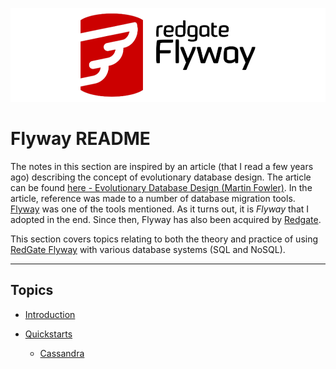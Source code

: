 ![Flyway Cover](./flyway.png)

# Flyway README

The notes in this section are inspired by an article (that I read a few years ago) describing the concept of evolutionary database design. The article can be found [here - Evolutionary Database Design (Martin Fowler)](https://www.martinfowler.com/articles/evodb.html). In the article, reference was made to a number of database migration tools. [Flyway](https://documentation.red-gate.com/fd) was one of the tools mentioned. As it turns out, it is _Flyway_ that I adopted in the end. Since then, Flyway has also been acquired by [Redgate](https://www.red-gate.com/).

This section covers topics relating to both the theory and practice of using [RedGate Flyway](https://documentation.red-gate.com/fd) with various database systems (SQL and NoSQL).

---

## Topics

- [Introduction](./introduction.md)

- [Quickstarts](./quickstarts)
  - [Cassandra](./quickstarts/cassandra)